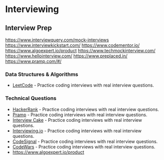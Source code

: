 # Interviewing

## Interview Prep

<https://www.interviewquery.com/mock-interviews>
<https://www.interviewkickstart.com/>
<https://www.codementor.io/>
<https://www.algoexpert.io/product>
<https://www.techmockinterview.com/>
<https://www.hellointerview.com/>
<https://www.preplaced.in/>
<https://www.pramp.com/#/>

### Data Structures & Algorithms

- [LeetCode](https://leetcode.com/) - Practice coding interviews with real interview questions.

### Technical Questions

- [HackerRank](https://www.hackerrank.com/) - Practice coding interviews with real interview questions.
- [Pramp](https://www.pramp.com/) - Practice coding interviews with real interview questions.
- [Interview Cake](https://www.interviewcake.com/) - Practice coding interviews with real interview questions.
- [Interviewing.io](https://interviewing.io/) - Practice coding interviews with real interview questions.
- [CodeSignal](https://codesignal.com/) - Practice coding interviews with real interview questions.
- [CodeWars](https://www.codewars.com/) - Practice coding interviews with real interview questions.
- <https://www.algoexpert.io/product>
